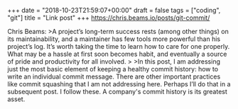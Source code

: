 +++
date = "2018-10-23T21:59:07+00:00"
draft = false
tags = ["coding", "git"]
title = "Link post"
+++
https://chris.beams.io/posts/git-commit/

Chris Beams: >A project’s long-term success rests (among other things) on its maintainability, and a maintainer has few tools more powerful than his project’s log. It’s worth taking the time to learn how to care for one properly. What may be a hassle at first soon becomes habit, and eventually a source of pride and productivity for all involved. > >In this post, I am addressing just the most basic element of keeping a healthy commit history: how to write an individual commit message. There are other important practices like commit squashing that I am not addressing here. Perhaps I’ll do that in a subsequent post. I follow these. A company's commit history is its greatest asset.
